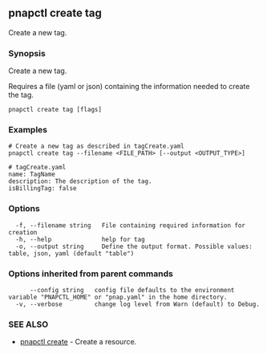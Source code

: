 ## pnapctl create tag

Create a new tag.

### Synopsis

Create a new tag.

Requires a file (yaml or json) containing the information needed to create the tag.

```
pnapctl create tag [flags]
```

### Examples

```
# Create a new tag as described in tagCreate.yaml
pnapctl create tag --filename <FILE_PATH> [--output <OUTPUT_TYPE>]

# tagCreate.yaml
name: TagName
description: The description of the tag.
isBillingTag: false

```

### Options

```
  -f, --filename string   File containing required information for creation
  -h, --help              help for tag
  -o, --output string     Define the output format. Possible values: table, json, yaml (default "table")
```

### Options inherited from parent commands

```
      --config string   config file defaults to the environment variable "PNAPCTL_HOME" or "pnap.yaml" in the home directory.
  -v, --verbose         change log level from Warn (default) to Debug.
```

### SEE ALSO

* [pnapctl create](pnapctl_create.md)	 - Create a resource.


